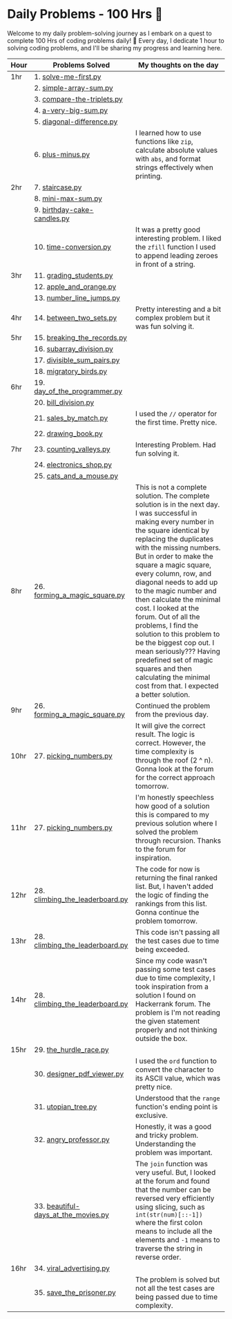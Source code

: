# Daily Problems - 100 Hrs 🚀

Welcome to my daily problem-solving journey as I embark on a quest to complete 100 Hrs of coding problems daily! 🎉 Every day, I dedicate 1 hour to solving coding problems, and I'll be sharing my progress and learning here. 


| Hour | Problems Solved                                | My thoughts on the day                                    |
| ---- | ----------------------------------------------- | ------------------------------------------------------- |
| 1hr  | 1. [solve-me-first.py](https://github.com/HibbanHaroon/daily_problems/blob/main/Hackerrank/1hr/1.%20solve-me-first.py)  |  |
|      | 2. [simple-array-sum.py](https://github.com/HibbanHaroon/daily_problems/blob/main/Hackerrank/1hr/2.%20simple-array-sum.py)  |                                                         |
|      | 3. [compare-the-triplets.py](https://github.com/HibbanHaroon/daily_problems/blob/main/Hackerrank/1hr/3.%20compare-the-triplets.py)  |                                                         |
|      | 4. [a-very-big-sum.py](https://github.com/HibbanHaroon/daily_problems/blob/main/Hackerrank/1hr/4.%20a-very-big-sum.py)  |                                                         |
|      | 5. [diagonal-difference.py](https://github.com/HibbanHaroon/daily_problems/blob/main/Hackerrank/1hr/5.%20diagonal-difference.py)  |                                                         |
|      | 6. [plus-minus.py](https://github.com/HibbanHaroon/daily_problems/blob/main/Hackerrank/1hr/6.%20plus-minus.py)  |  I learned how to use functions like `zip`, calculate absolute values with `abs`, and format strings effectively when printing.  |
| 2hr  | 7. [staircase.py](https://github.com/HibbanHaroon/daily_problems/blob/main/Hackerrank/2hr/7.%20staircase.py)  |                                                         |
|      | 8. [mini-max-sum.py](https://github.com/HibbanHaroon/daily_problems/blob/main/Hackerrank/2hr/8.%20mini-max-sum.py)  |                                                         |
|      | 9. [birthday-cake-candles.py](https://github.com/HibbanHaroon/daily_problems/blob/main/Hackerrank/2hr/9.%20birthday-cake-candles.py)  |                                                         |
|      | 10. [time-conversion.py](https://github.com/HibbanHaroon/daily_problems/blob/main/Hackerrank/2hr/10.%20time-conversion.py)  | It was a pretty good interesting problem. I liked the `zfill` function I used to append leading zeroes in front of a string. |
| 3hr  | 11. [grading_students.py](https://github.com/HibbanHaroon/daily_problems/blob/main/Hackerrank/3hr/11.%20grading_students.py)  |                                                         |
|      | 12. [apple_and_orange.py](https://github.com/HibbanHaroon/daily_problems/blob/main/Hackerrank/3hr/12.%20apple_and_orange.py)  |                                                         |
|      | 13. [number_line_jumps.py](https://github.com/HibbanHaroon/daily_problems/blob/main/Hackerrank/3hr/13.%20number_line_jumps.py)  |                                                         |
| 4hr  | 14. [between_two_sets.py](https://github.com/HibbanHaroon/daily_problems/blob/main/Hackerrank/4hr/14.%20between_two_sets.py)  | Pretty interesting and a bit complex problem but it was fun solving it. |
| 5hr  | 15. [breaking_the_records.py](https://github.com/HibbanHaroon/daily_problems/blob/main/Hackerrank/5hr/15.%20breaking_the_records.py)  |                                                         |
|      | 16. [subarray_division.py](https://github.com/HibbanHaroon/daily_problems/blob/main/Hackerrank/5hr/16.%20subarray_division.py)  |                                                         |
|      | 17. [divisible_sum_pairs.py](https://github.com/HibbanHaroon/daily_problems/blob/main/Hackerrank/5hr/17.%20divisible_sum_pairs.py)  |                                                         |
|      | 18. [migratory_birds.py](https://github.com/HibbanHaroon/daily_problems/blob/main/Hackerrank/5hr/18.%20migratory_birds.py)  |                                                         |
| 6hr  | 19. [day_of_the_programmer.py](https://github.com/HibbanHaroon/daily_problems/blob/main/Hackerrank/6hr/19.%20day_of_the_programmer.py)  |                                                         |
|      | 20. [bill_division.py](https://github.com/HibbanHaroon/daily_problems/blob/main/Hackerrank/6hr/20.%20bill_division.py)  |                                                         |
|      | 21. [sales_by_match.py](https://github.com/HibbanHaroon/daily_problems/blob/main/Hackerrank/6hr/21.%20sales_by_match.py)  | I used the `//` operator for the first time. Pretty nice. |
|      | 22. [drawing_book.py](https://github.com/HibbanHaroon/daily_problems/blob/main/Hackerrank/6hr/22.%20drawing_book.py)  |                                                         |
| 7hr  | 23. [counting_valleys.py](https://github.com/HibbanHaroon/daily_problems/blob/main/Hackerrank/7hr/23.%20counting_valleys.py)  | Interesting Problem. Had fun solving it. |
|      | 24. [electronics_shop.py](https://github.com/HibbanHaroon/daily_problems/blob/main/Hackerrank/7hr/24.%20electronics_shop.py)  |                                                         |
|      | 25. [cats_and_a_mouse.py](https://github.com/HibbanHaroon/daily_problems/blob/main/Hackerrank/7hr/25.%20cats_and_a_mouse.py)  |                                                         |
| 8hr  | 26. [forming_a_magic_square.py](https://github.com/HibbanHaroon/daily_problems/blob/main/Hackerrank/8hr/26.%20forming_a_magic_square.py)  | This is not a complete solution. The complete solution is in the next day. I was successful in making every number in the square identical by replacing the duplicates with the missing numbers. But in order to make the square a magic square, every column, row, and diagonal needs to add up to the magic number and then calculate the minimal cost. I looked at the forum. Out of all the problems, I find the solution to this problem to be the biggest cop out. I mean seriously??? Having predefined set of magic squares and then calculating the minimal cost from that. I expected a better solution. |
| 9hr  | 26. [forming_a_magic_square.py](https://github.com/HibbanHaroon/daily_problems/blob/main/Hackerrank/9hr/26.%20forming_a_magic_square.py)  | Continued the problem from the previous day. |
| 10hr | 27. [picking_numbers.py](https://github.com/HibbanHaroon/daily_problems/blob/main/Hackerrank/10hr/27.%20picking_numbers.py)  | It will give the correct result. The logic is correct. However, the time complexity is through the roof (2 ^ n). Gonna look at the forum for the correct approach tomorrow. |
| 11hr | 27. [picking_numbers.py](https://github.com/HibbanHaroon/daily_problems/blob/main/Hackerrank/11hr/27.%20picking_numbers.py)  | I'm honestly speechless how good of a solution this is compared to my previous solution where I solved the problem through recursion. Thanks to the forum for inspiration. |
| 12hr | 28. [climbing_the_leaderboard.py](https://github.com/HibbanHaroon/daily_problems/blob/main/Hackerrank/12hr/28.%20climbing_the_leaderboard.py)  | The code for now is returning the final ranked list. But, I haven't added the logic of finding the rankings from this list. Gonna continue the problem tomorrow. |
| 13hr | 28. [climbing_the_leaderboard.py](https://github.com/HibbanHaroon/daily_problems/blob/main/Hackerrank/13hr/28.%20climbing_the_leaderboard.py)  | This code isn't passing all the test cases due to time being exceeded. |
| 14hr | 28. [climbing_the_leaderboard.py](https://github.com/HibbanHaroon/daily_problems/blob/main/Hackerrank/14hr/28.%20climbing_the_leaderboard.py)  | Since my code wasn't passing some test cases due to time complexity, I took inspiration from a solution I found on Hackerrank forum. The problem is I'm not reading the given statement properly and not thinking outside the box. |
| 15hr | 29. [the_hurdle_race.py](https://github.com/HibbanHaroon/daily_problems/blob/main/Hackerrank/15hr/29.%20the_hurdle_race.py)  |                                                         |
|      | 30. [designer_pdf_viewer.py](https://github.com/HibbanHaroon/daily_problems/blob/main/Hackerrank/15hr/30.%20designer_pdf_viewer.py)  | I used the `ord` function to convert the character to its ASCII value, which was pretty nice. |
|      | 31. [utopian_tree.py](https://github.com/HibbanHaroon/daily_problems/blob/main/Hackerrank/15hr/31.%20utopian_tree.py)  | Understood that the `range` function's ending point is exclusive. |
|      | 32. [angry_professor.py](https://github.com/HibbanHaroon/daily_problems/blob/main/Hackerrank/15hr/32.%20angry_professor.py)  | Honestly, it was a good and tricky problem. Understanding the problem was important. |
|      | 33. [beautiful-days_at_the_movies.py](https://github.com/HibbanHaroon/daily_problems/blob/main/Hackerrank/15hr/33.%20beautiful-days_at_the_movies.py)  | The `join` function was very useful. But, I looked at the forum and found that the number can be reversed very efficiently using slicing, such as `int(str(num)[::-1])` where the first colon means to include all the elements and `-1` means to traverse the string in reverse order. |
| 16hr | 34. [viral_advertising.py](https://github.com/HibbanHaroon/daily_problems/blob/main/Hackerrank/16hr/34.%20viral_advertising.py)  |  |
|  | 35. [save_the_prisoner.py](https://github.com/HibbanHaroon/daily_problems/blob/main/Hackerrank/16hr/35.%20save_the_prisoner.py)  | The problem is solved but not all the test cases are being passed due to time complexity.  |